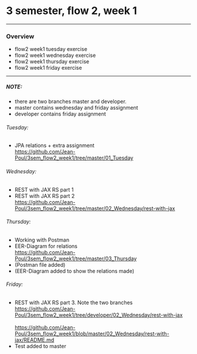 # 3 semester, flow 2, week 1
-------------------------------------------------------------------------------------------------
### Overview
  - flow2 week1 tuesday exercise
  - flow2 week1 wednesday exercise
  - flow2 week1 thursday exercise
  - flow2 week1 friday exercise
-------------------------------------------------------------------------------------------------

##### NOTE: 
- there are two branches master and developer.
- master contains wednesday and friday assignment
- developer contains friday assignment

###### Tuesday: 
- JPA relations + extra assignment <br/>
https://github.com/Jean-Poul/3sem_flow2_week1/tree/master/01_Tuesday


###### Wednesday: 
- REST with JAX RS part 1
- REST with JAX RS part 2 <br/>
https://github.com/Jean-Poul/3sem_flow2_week1/tree/master/02_Wednesday/rest-with-jax


###### Thursday: 
- Working with Postman <br/>
- EER-Diagram for relations <br/>
https://github.com/Jean-Poul/3sem_flow2_week1/tree/master/03_Thursday <br/>
- (Postman file added)
- (EER-Diagram added to show the relations made)

###### Friday: 
- REST with JAX RS part 3. Note the two branches <br/>
https://github.com/Jean-Poul/3sem_flow2_week1/tree/developer/02_Wednesday/rest-with-jax <br/><br/>
https://github.com/Jean-Poul/3sem_flow2_week1/blob/master/02_Wednesday/rest-with-jax/README.md
- Test added to master


